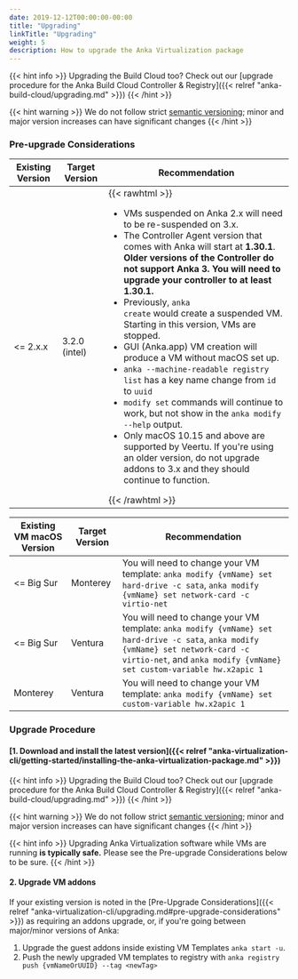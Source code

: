 ```yaml
---
date: 2019-12-12T00:00:00-00:00
title: "Upgrading"
linkTitle: "Upgrading"
weight: 5
description: How to upgrade the Anka Virtualization package
---
```


{{< hint info >}}
Upgrading the Build Cloud too? Check out our [upgrade procedure for the Anka Build Cloud Controller & Registry]({{< relref "anka-build-cloud/upgrading.md" >}})
{{< /hint >}}

{{< hint warning >}}
We do not follow strict [semantic versioning](https://semver.org/); minor and major version increases can have significant changes
{{< /hint >}}

### Pre-upgrade Considerations

Existing Version | Target Version | Recommendation
--- | --- | ---
<= 2.x.x | 3.2.0 (intel) | {{< rawhtml >}}<ul><li>VMs suspended on Anka 2.x will need to be re-suspended on 3.x.</li><li>The Controller Agent version that comes with Anka will start at <b>1.30.1</b>. <b>Older versions of the Controller do not support Anka 3. You will need to upgrade your controller to at least 1.30.1.</b></li><li>Previously, <code>anka create</code> would create a suspended VM. Starting in this version, VMs are stopped.</li><li>GUI (Anka.app) VM creation will produce a VM without macOS set up.</li><li><code>anka --machine-readable registry list</code> has a key name change from <code>id</code> to <code>uuid</code></li><li><code>modify set</code> commands will continue to work, but not show in the <code>anka modify --help</code> output.</li><li>Only macOS 10.15 and above are supported by Veertu. If you're using an older version, do not upgrade addons to 3.x and they should continue to function.</li></ul>{{< /rawhtml >}}

Existing VM macOS Version | Target Version | Recommendation
--- | --- | ---
<= Big Sur | Monterey | You will need to change your VM template: `anka modify {vmName} set hard-drive -c sata`, `anka modify {vmName} set network-card -c virtio-net`
<= Big Sur | Ventura | You will need to change your VM template: `anka modify {vmName} set hard-drive -c sata`, `anka modify {vmName} set network-card -c virtio-net`, and `anka modify {vmName} set custom-variable hw.x2apic 1`
Monterey | Ventura | You will need to change your VM template: `anka modify {vmName} set custom-variable hw.x2apic 1`

### Upgrade Procedure

#### [1. Download and install the latest version]({{< relref "anka-virtualization-cli/getting-started/installing-the-anka-virtualization-package.md" >}})

{{< hint info >}}
Upgrading the Build Cloud too? Check out our [upgrade procedure for the Anka Build Cloud Controller & Registry]({{< relref "anka-build-cloud/upgrading.md" >}})
{{< /hint >}}

{{< hint warning >}}
We do not follow strict [semantic versioning](https://semver.org/); minor and major version increases can have significant changes
{{< /hint >}}

{{< hint info >}}
Upgrading Anka Virtualization software while VMs are running **is typically safe.** Please see the Pre-upgrade Considerations below to be sure.
{{< /hint >}}

#### 2. Upgrade VM addons

If your existing version is noted in the [Pre-Upgrade Considerations]({{< relref "anka-virtualization-cli/upgrading.md#pre-upgrade-considerations" >}}) as requiring an addons upgrade, or, if you're going between major/minor versions of Anka:

   1. Upgrade the guest addons inside existing VM Templates `anka start -u`.
   2. Push the newly upgraded VM templates to registry with `anka registry push {vmNameOrUUID} --tag <newTag>`
